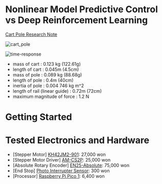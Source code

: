 # Nonlinear Model Predictive Control vs Deep Reinforcement Learning

[Cart Pole Research Note](https://wontothree.github.io/cartpole)

![cart_pole](https://github.com/user-attachments/assets/72d6b4f6-5a6c-4282-9a7e-d9e3e6b6e6f7)

![time-response](https://github.com/user-attachments/assets/0fe4585a-a5b3-45ab-9681-709f0afb8b99)

- mass of cart : 0.123 kg (122.61g)
- length of cart : 0.045m (4.5cm)
- mass of pole : 0.089 kg (88.68g)
- length of pole : 0.4m (40cm)
- inertia of pole : 0.004 746 kg m^2
- length of rail (linear guide) : 0.72m (72cm)
- maximum magnitude of force : 1.2 N

# Getting Started

# Tested Electronics and Hardware

- [Stepper Motor] [KH42JM2-901](https://www.devicemart.co.kr/goods/view?no=5940&srsltid=AfmBOopF3Z02sUELxHHAz878OOVELAbprR9T91Zf7mzfW7ogoIswz9ud): 27,000 won
- [Stepper Motor Driver] [AM-CS2P](https://www.devicemart.co.kr/goods/view?no=6773): 25,000 won
- [Absolute Rotary Encoder] [EN25-Absolute](https://www.devicemart.co.kr/goods/view?no=15454627): 75,000 won
- [End Stop] [Photo Interrupter Sensor](https://smartstore.naver.com/misoparts/products/5263638196?): 300 won
- [Processor] [Raspberry Pi Pico 1](https://www.devicemart.co.kr/goods/view?no=14021609&src=raspberrypi): 6,400 won
